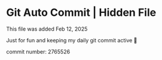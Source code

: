 # Git Auto Commit | Hidden File

This file was added Feb 12, 2025

Just for fun and keeping my daily git commit active 🤪

commit number: 2765526
